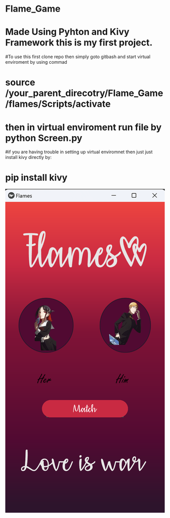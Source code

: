 # Flame_Game
# Made Using Pyhton and Kivy Framework this is my first project.

#To use this first clone repo then simply goto gitbash and start virtual enviroment by using commad
# source /your_parent_direcotry/Flame_Game/flames/Scripts/activate
# then in virtual enviroment run file by python Screen.py

#if you are having trouble in setting up virtual enviromnet then just just install kivy directly by:

#  pip install kivy
![alt text](https://github.com/KumarAnubhav64/Flame_Game/blob/main/images/Screenshot.png?raw=true)
